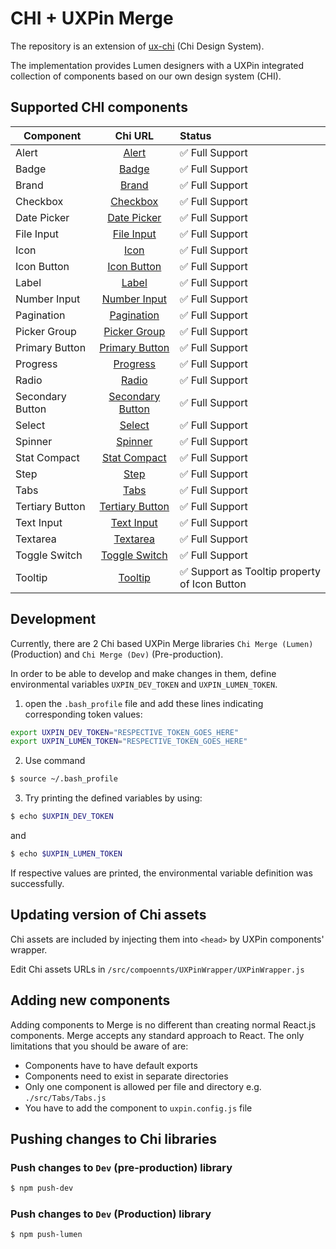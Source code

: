# CHI + UXPin Merge
The repository is an extension of [ux-chi](https://github.com/CenturyLinkCloud/ux-chi) (Chi Design System).

The implementation provides Lumen designers with a UXPin integrated
collection of components based on our own design system (CHI).

## Supported CHI components

| Component     | Chi URL | Status|
| ------------- |:-------------:| :-----|
| Alert | [Alert](https://assets.ctl.io/chi/3.8.0/components/alert/) | ✅ Full Support |
| Badge | [Badge](https://assets.ctl.io/chi/3.8.0/components/badge/) | ✅ Full Support |
| Brand | [Brand](https://assets.ctl.io/chi/3.8.0/components/brand/) | ✅ Full Support |
| Checkbox | [Checkbox](https://assets.ctl.io/chi/3.8.0/components/forms/checkbox/) | ✅ Full Support |
| Date Picker | [Date Picker](https://assets.ctl.io/chi/3.8.0/components/date-picker/) | ✅ Full Support |
| File Input | [File Input](https://assets.ctl.io/chi/3.8.0/components/forms/file-input/) | ✅ Full Support |
| Icon | [Icon](https://assets.ctl.io/chi/3.8.0/components/icon/) | ✅ Full Support |
| Icon Button | [Icon Button](https://assets.ctl.io/chi/3.8.0/templates/portal/#icons) | ✅ Full Support |
| Label | [Label](https://assets.ctl.io/chi/3.8.0/components/label/) | ✅ Full Support |
| Number Input | [Number Input](https://assets.ctl.io/chi/3.8.0/components/forms/number-input/) | ✅ Full Support |
| Pagination | [Pagination](https://assets.ctl.io/chi/3.8.0/components/pagination/) | ✅ Full Support |
| Picker Group | [Picker Group](https://assets.ctl.io/chi/3.8.0/components/picker-group/) | ✅ Full Support |
| Primary Button | [Primary Button](https://assets.ctl.io/chi/3.8.0/templates/portal/#buttons) | ✅ Full Support |
| Progress | [Progress](https://assets.ctl.io/chi/3.8.0/components/progress/) | ✅ Full Support |
| Radio | [Radio](https://assets.ctl.io/chi/3.8.0/components/forms/radio-button/) | ✅ Full Support |
| Secondary Button | [Secondary Button](https://assets.ctl.io/chi/3.8.0/templates/portal/#buttons) | ✅ Full Support |
| Select | [Select](https://assets.ctl.io/chi/3.8.0/components/forms/select/) | ✅ Full Support |
| Spinner | [Spinner](https://assets.ctl.io/chi/3.8.0/components/spinner/) | ✅ Full Support |
| Stat Compact | [Stat Compact](https://assets.ctl.io/chi/3.8.0/components/stat/#portal-compact) | ✅ Full Support |
| Step | [Step](https://assets.ctl.io/chi/3.8.0/components/steps/) | ✅ Full Support |
| Tabs | [Tabs](https://assets.ctl.io/chi/3.8.0/components/tabs/) | ✅ Full Support |
| Tertiary Button | [Tertiary Button](https://assets.ctl.io/chi/3.8.0/templates/portal/#buttons) | ✅ Full Support |
| Text Input | [Text Input](https://assets.ctl.io/chi/3.8.0/components/forms/text-input/) | ✅ Full Support |
| Textarea | [Textarea](https://assets.ctl.io/chi/3.8.0/components/forms/textarea/) | ✅ Full Support |
| Toggle Switch | [Toggle Switch](https://assets.ctl.io/chi/3.8.0/components/forms/toggle-switch/) | ✅ Full Support |
| Tooltip | [Tooltip](https://assets.ctl.io/chi/3.8.0/components/tooltip/) | ✅ Support as Tooltip property of Icon Button |

## Development
Currently, there are 2 Chi based UXPin Merge libraries `Chi Merge (Lumen)` (Production) and `Chi Merge (Dev)` (Pre-production).

In order to be able to develop and make changes in them,
define environmental variables `UXPIN_DEV_TOKEN` and `UXPIN_LUMEN_TOKEN`.

1. open the `.bash_profile` file and add these lines indicating corresponding token values:
```sh
export UXPIN_DEV_TOKEN="RESPECTIVE_TOKEN_GOES_HERE"
export UXPIN_LUMEN_TOKEN="RESPECTIVE_TOKEN_GOES_HERE"
```

2. Use command
```sh
$ source ~/.bash_profile
```

3. Try printing the defined variables by using:
```sh
$ echo $UXPIN_DEV_TOKEN
```
and
```sh
$ echo $UXPIN_LUMEN_TOKEN
```
If respective values are printed, the environmental variable definition was successfully.

## Updating version of Chi assets
Chi assets are included by injecting them into `<head>` by UXPin components' wrapper.

Edit Chi assets URLs in `/src/compoennts/UXPinWrapper/UXPinWrapper.js`

## Adding new components
Adding components to Merge is no different than creating normal React.js components.
Merge accepts any standard approach to React. The only limitations that you should be aware of are:
* Components have to have default exports
* Components need to exist in separate directories
* Only one component is allowed per file and directory e.g. `./src/Tabs/Tabs.js`
* You have to add the component to `uxpin.config.js` file

## Pushing changes to Chi libraries

### Push changes to `Dev` (pre-production) library
```sh
$ npm push-dev
```

### Push changes to `Dev` (Production) library
```sh
$ npm push-lumen
```
